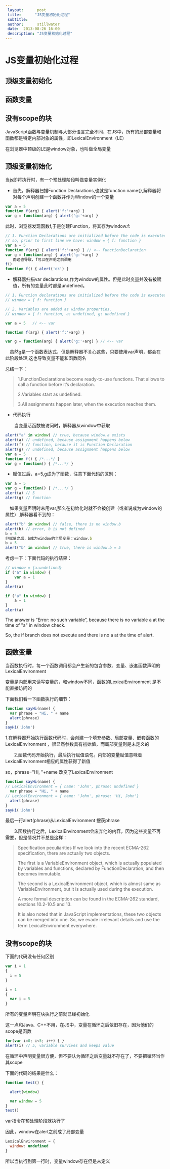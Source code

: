 ```yaml
---
 layout:      post
 title:      "JS变量初始化过程"
 subtitle:      
 author:      stillwater
 date:  2013-08-26 16:00
 description: "JS变量初始化过程"
---
```

# JS变量初始化过程

## 顶级变量初始化

## 函数变量

## 没有scope的块

  JavaScript函数与变量机制与大部分语言完全不同，在JS中，所有的局部变量和函数都是特定内部对象的属性，即LexicalEnvironment（LE）

在浏览器中顶级的LE是window对象，也叫做全局变量

## 顶级变量初始化

当js即将执行时，有一个预处理阶段叫做变量实例化

+ 首先，解释器扫描Function Declarations,也就是function name{},解释器将对每个声明创建一个函数并作为Window的一个变量

```javascript
var a = 5
function f(arg) { alert('f:'+arg) }
var g = function(arg) { alert('g:'+arg) }
```
此时，浏览器发现函数f,于是创建Function，将其存为window.f:

```javascript
// 1. Function Declarations are initialized before the code is executed.
// so, prior to first line we have: window = { f: function }
var a = 5
function f(arg) { alert('f:'+arg) } // <-- FunctionDeclaration
var g = function(arg) { alert('g:'+arg) }
　　而这也导致，f可以在声明之前调用
f()
function f() { alert('ok') }
```
+ 解释器扫描var declarations,作为window的属性。但是此时变量并没有被赋值，所有的变量此时都是undefined。
```javascript
// 1. Function declarations are initialized before the code is executed.
// window = { f: function }

// 2. Variables are added as window properties.
// window = { f: function, a: undefined, g: undefined }

var a = 5   // <-- var

function f(arg) { alert('f:'+arg) }

var g = function(arg) { alert('g:'+arg) } // <-- var
```
　虽然g是一个函数表达式，但是解释器不关心这些，只要使用var声明，都会在此阶段处理,这也导致变量不能和函数同名

总结一下：

>  1.FunctionDeclarations become ready-to-use functions. That allows to call a function before it’s declaration.
>
>  2.Variables start as undefined.
>
>  3.All assignments happen later, when the execution reaches them.

+ 代码执行

　　当变量活函数被访问时，解释器从window中获取

```javascript
alert("a" in window) // true, because window.a exists
alert(a) // undefined, because assignment happens below
alert(f) // function, because it is Function Declaration
alert(g) // undefined, because assignment happens below
var a = 5  
function f() { /*...*/ } 
var g = function() { /*...*/ }
```
+ 赋值过后，a=5,g成为了函数，注意下面代码的区别：
```javascript
var a = 5  
var g = function() { /*...*/ } 
alert(a) // 5
alert(g) // function
```
   　如果变量声明时未用var,那么在初始化时就不会被创建（或者说成为window的属性）,解释器看不到的：
```javascript
alert("b" in window) // false, there is no window.b
alert(b) // error, b is not defined
b = 5
但赋值之后，b成为window的全局变量：window.b
b = 5 
alert("b" in window) // true, there is window.b = 5
```
考虑一下：下面代码的执行结果：
```javascript
// window = {a:undefined}
if ("a" in window) {
    var a = 1
}
alert(a)
```
```javascript
if ("a" in window) {
    a = 1
}
alert(a)
```
The answer is “Error: no such variable”, because there is no variable a at the time of "a" in window check.

So, the if branch does not execute and there is no a at the time of alert.

## 函数变量

当函数执行时，每一个函数调用都会产生新的包含参数、变量、嵌套函数声明的LexicalEnvironment 

变量是内部用来读写变量的，和window不同，函数的LexicalEnvironment 是不能直接访问的

下面我们看一下函数执行的细节：

```javascript
function sayHi(name) {
  var phrase = "Hi, " + name
  alert(phrase)
}
sayHi('John')
```
1.在解释器开始执行函数代码时，会创建一个填充参数、局部变量、嵌套函数的LexicalEnvironment ，很显然参数具有初始值，而局部变量则是未定义的

　　2.函数代码开始执行，最后执行赋值语句。内部的变量赋值意味着LexicalEnvironment相应的属性获得了新值

so，phrase="Hi, "+name 改变了LexicalEnvironment 

```javascript
function sayHi(name) {
// LexicalEnvironment = { name: 'John', phrase: undefined }
  var phrase = "Hi, " + name
// LexicalEnvironment = { name: 'John', phrase: 'Hi, John'}
  alert(phrase)
}
sayHi('John')
```
最后一行alert(phrase)从LexicalEnvironment 搜获phrase

　　3.函数执行之后，LexicalEnvironment会废弃他的内容，因为这些变量不再需要，但是情况并不总是这样：
　　
> Specification peculiarities
> If we look into the recent ECMA-262 specification, there are actually two objects.
>
> The first is a VariableEnvironment object, which is actually populated by variables and functions, declared by FunctionDeclaration, and then becomes immutable.
>
> The second is a LexicalEnvironment object, which is almost same as VariableEnvironment, but it is actually used during the execution.
>
> A more formal description can be found in the ECMA-262 standard, sections 10.2-10.5 and 13.
>
> It is also noted that in JavaScript implementations, these two objects can be merged into one. So, we evade irrelevant details and use the term LexicalEnvironment everywhere.
> 　　
>

## 没有scope的块

下面的代码没有任何区别

```javascript
var i = 1
{
  i = 5
}
```
```javascript
i = 1
{
  var i = 5
}
```
 所有的变量声明在块执行之前就已经初始化

这一点和Java、C++不用，在JS中，变量在循环之后依旧存在，因为他们的scope是函数
```javascript
for(var i=0; i<5; i++) { }
alert(i) // 5, variable survives and keeps value
```
在循环中声明变量很方便，但不要认为循环之后变量就不存在了，不要把循环当作其scope

下面的代码的结果是什么：
```javascript
function test() {

  alert(window)

  var window = 5
}
test()
```
var指令在预处理阶段就执行了

因此，window在alert之前成了局部变量
```javascript
LexicalEnvironment = {
  window: undefined
}
```
所以当执行到第一行时，变量window存在但是未定义



